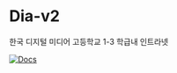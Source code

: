 # Dia-v2
한국 디지털 미디어 고등학교 1-3 학급내 인트라넷

[![Docs](https://img.shields.io/badge/Custom-Button-blue?style=for-the-badge)](https://notth3devs-organization.gitbook.io/dia-v2)
